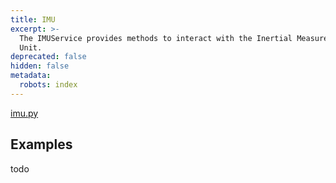 ```yaml
---
title: IMU
excerpt: >-
  The IMUService provides methods to interact with the Inertial Measurement
  Unit.
deprecated: false
hidden: false
metadata:
  robots: index
---
```

[imu.py](https://github.com/kscalelabs/kos/blob/master/kos-py/pykos/services/imu.py)

## Examples

todo